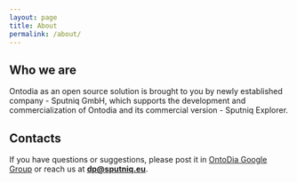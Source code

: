 ```yaml
---
layout: page
title: About
permalink: /about/
---
```


## Who we are

Ontodia as an open source solution is brought to you by newly established company - Sputniq GmbH, which supports the development and commercialization of Ontodia and its commercial version - Sputniq Explorer.

## Contacts

If you have questions or suggestions, please post it in [OntoDia Google Group](https://groups.google.com/forum/#!forum/ontodia) 
or reach us at **dp@sputniq.eu**.
